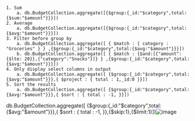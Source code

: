 	1. Sum
		a. db.BudgetCollection.aggregate([{$group:{_id:"$category",total:{$sum:"$amount"}}}])
	2. Average
		a. db.BudgetCollection.aggregate([{$group:{_id:"$category",total:{$avg:"$amount"}}}])
	3. Filter before group by
		a. db.BudgetCollection.aggregate([ { $match : { category : "Groceries" } } ,{$group:{_id:"$category",total:{$avg:"$amount"}}}])
		b. db.BudgetCollection.aggregate([ { $match : {$and:[{"amount":{$lte: 20}},{"category":"Snacks"}]} } ,{$group:{_id:"$category",total:{$avg:"$amount"}}}])
	4. Only display select columns in output
		a. db.BudgetCollection.aggregate([ {$group:{_id:"$category",total:{$avg:"$amount"}}},{ $project : { total : 1,_id:0 }}])
	5. Sort the results
		a. db.BudgetCollection.aggregate([ {$group:{_id:"$category",total:{$avg:"$amount"}}},{ $sort : { total : -1, }}])
db.BudgetCollection.aggregate([ {$group:{_id:"$category",total:{$avg:"$amount"}}},{ $sort : { total : -1, }},{$skip:1},{$limit:1}])![image](https://github.com/Aravindr1986/MongoDB-reference/assets/15961001/04194153-afdf-4407-be97-8458c970d0d5)
